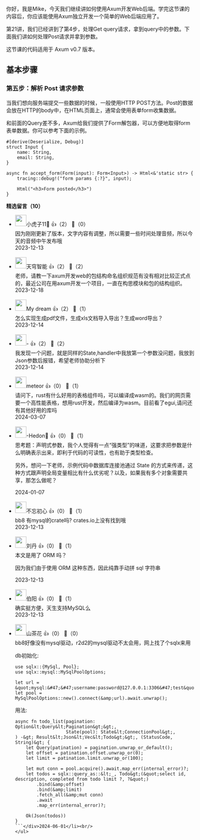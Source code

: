 你好，我是Mike，今天我们继续讲如何使用Axum开发Web后端。学完这节课的内容后，你应该能使用Axum独立开发一个简单的Web后端应用了。

第21讲，我们已经讲到了第4步，处理Get query请求，拿到query中的参数。下面我们讲如何处理Post请求并拿到参数。

这节课的代码适用于 Axum v0.7 版本。

## 基本步骤

### 第五步：解析 Post 请求参数

当我们想向服务端提交一些数据的时候，一般使用HTTP POST方法。Post的数据会放在HTTP的body中，在HTML页面上，通常会使用表单form收集数据。

和前面的Query差不多，Axum给我们提供了Form解包器，可以方便地取得form表单数据。你可以参考下面的示例。

```plain
#[derive(Deserialize, Debug)]
struct Input {
    name: String,
    email: String,
}

async fn accept_form(Form(input): Form<Input>) -> Html<&'static str> {
    tracing::debug!("form params {:?}", input);

    Html("<h3>Form posted</h3>")
}
```
<div><strong>精选留言（10）</strong></div><ul>
<li><img src="https://static001.geekbang.org/account/avatar/00/2b/63/57/b8eef585.jpg" width="30px"><span>小虎子11🐯</span> 👍（2） 💬（0）<div>因为刚刚更新了版本，文字内容有调整，所以需要一些时间处理音频，所以今天的音频中午发布哦</div>2023-12-13</li><br/><li><img src="https://static001.geekbang.org/account/avatar/00/2b/8a/94/cbbf8b4d.jpg" width="30px"><span>天穹智能</span> 👍（2） 💬（2）<div>老师，请教一下axum开发web的包结构命名组织规范有没有相对比较正式点的，最近公司在用axum开发一个项目，一直在构思模块和包的结构组织。</div>2023-12-18</li><br/><li><img src="https://static001.geekbang.org/account/avatar/00/10/71/e5/bcdc382a.jpg" width="30px"><span>My dream</span> 👍（2） 💬（1）<div>怎么实现生成pdf文件，生成xls文档导入导出？生成word导出？</div>2023-12-14</li><br/><li><img src="https://static001.geekbang.org/account/avatar/00/17/99/09/29c46a7b.jpg" width="30px"><span>-</span> 👍（2） 💬（2）<div>我发现一个问题，就是同样的State,handler中我放第一个参数没问题，我放到Json参数后报错，希望老师协助分析下</div>2023-12-14</li><br/><li><img src="https://static001.geekbang.org/account/avatar/00/15/f2/c2/939bec1c.jpg" width="30px"><span>meteor</span> 👍（0） 💬（1）<div>请问下，rust有什么好用的表格组件吗，可以编译成wasm的。我们的网页需要一个高性能表格，想用rust开发，然后编译为wasm。目前看了egui,请问还有其他好用的库吗</div>2024-03-07</li><br/><li><img src="https://static001.geekbang.org/account/avatar/00/30/77/2a/0cd4c373.jpg" width="30px"><span>-Hedon🍭</span> 👍（0） 💬（1）<div>思考题：声明式参数，我个人觉得有一点“强类型”的味道，这要求把参数是什么明确表示出来，即利于代码的可读性，也有助于类型检查。

另外，想问一下老师，示例代码中数据库连接池通过 State 的方式来传递，这种方式跟声明全局变量相比有什么优劣呢？以及，如果我有多个对象需要共享，那怎么做呢？</div>2024-01-07</li><br/><li><img src="https://static001.geekbang.org/account/avatar/00/39/07/93/710c7ee2.jpg" width="30px"><span>不忘初心</span> 👍（0） 💬（1）<div>bb8 有mysql的crate吗? crates.io上没有找到哦</div>2023-12-13</li><br/><li><img src="https://static001.geekbang.org/account/avatar/00/10/82/42/8b04d489.jpg" width="30px"><span>刘丹</span> 👍（0） 💬（1）<div>本文是用了 ORM 吗？

因为我们由于使用 ORM 这种东西，因此纯靠手动拼 sql 字符串</div>2023-12-13</li><br/><li><img src="https://static001.geekbang.org/account/avatar/00/18/5c/d7/3b92bb0d.jpg" width="30px"><span>伯阳</span> 👍（0） 💬（1）<div>确实挺方便，天生支持MySQL么</div>2023-12-13</li><br/><li><img src="https://static001.geekbang.org/account/avatar/00/0f/7b/94/8f68c15b.jpg" width="30px"><span>山茶花</span> 👍（0） 💬（0）<div>bb8好像没有mysql驱动，r2d2的mysql驱动不太会用，网上找了个sqlx来用

db初始化:
```
use sqlx::{MySql, Pool};
use sqlx::mysql::MySqlPoolOptions;

let url = &quot;mysql:&#47;&#47;username:password@127.0.0.1:3306&#47;test&quot;;
let pool = MySqlPoolOptions::new().connect(&amp;url).await.unwrap();
```

用法:
```
async fn todo_list(pagination: Option&lt;Query&lt;Pagination&gt;&gt;,
                   State(pool): State&lt;ConnectionPool&gt;,
) -&gt; Result&lt;Json&lt;Vec&lt;Todo&gt;&gt;, (StatusCode, String)&gt; {
    let Query(patination) = pagination.unwrap_or_default();
    let offset = patination.offset.unwrap_or(0);
    let limit = patination.limit.unwrap_or(100);

    let mut conn = pool.acquire().await.map_err(internal_error)?;
    let todos = sqlx::query_as::&lt;_, Todo&gt;(&quot;select id, description, completed from todo limit ?, ?&quot;)
        .bind(&amp;offset)
        .bind(&amp;limit)
        .fetch_all(&amp;mut conn)
        .await
        .map_err(internal_error)?;
    
    Ok(Json(todos))
}
```</div>2024-06-01</li><br/>
</ul>